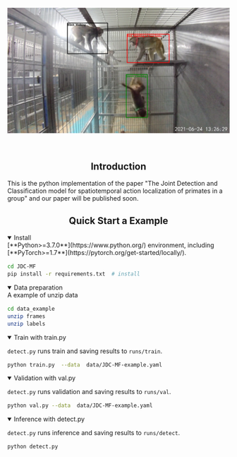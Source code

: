 
<p>
   <a align="left" href="https://ultralytics.com/yolov5" target="_blank">
   <img width="850" src="https://raw.githubusercontent.com/Kewei-Liang/JDC-MF/main/Figures/test.jpg"></a>
</p>
<br>

## <div align="center">Introduction</div>
<p>
  This is the python implementation of the paper "The Joint Detection and Classification model for spatiotemporal action localization of primates in a group" and our paper will be published soon.
</p>

## <div align="center">Quick Start a Example</div>
<details open>
<summary>Install</summary>
[**Python>=3.7.0**](https://www.python.org/) environment, including
[**PyTorch>=1.7**](https://pytorch.org/get-started/locally/).

```bash
cd JDC-MF
pip install -r requirements.txt  # install
```
</details>
  
<details open>
<summary>Data preparation</summary>
A example of unzip data
   
```bash
cd data_example
unzip frames
unzip labels
```

</details>

</details>
  
<details open>
<summary>Train with train.py</summary>

`detect.py` runs train and saving results to `runs/train`.

```bash
python train.py  --data  data/JDC-MF-example.yaml
```

</details>

</details>
  
<details open>
<summary>Validation with val.py</summary>

`detect.py` runs validation and saving results to `runs/val`.

```bash
python val.py --data  data/JDC-MF-example.yaml
```

</details>

</details>
  
<details open>
<summary>Inference with detect.py</summary>

`detect.py` runs inference and saving results to `runs/detect`.

```bash
python detect.py 
```

</details>

